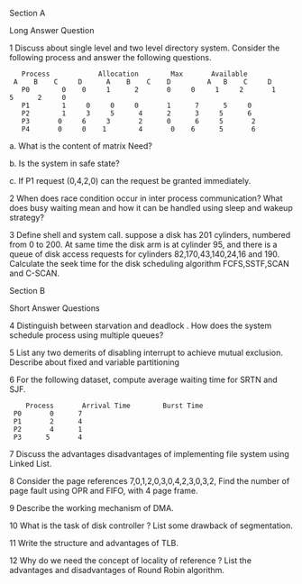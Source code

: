 Section A

Long Answer Question

1
Discuss about single level and two level directory system. Consider the following process and answer the following questions.

       Process	          Allocation	    Max	      Available
     A    B    C     D	    A    B    C    D	     A   B    C     D
       P0	     0    0     1      2	   0     0     1     2	     1    5      2     0
       P1	     1     0     0     0	   1      7      5     0
       P2	     1     3     5      4	   2      3     5      6
       P3	    0     6     3       2	   0      6     5       2
       P4	    0     0    1        4	    0    6      5       6

a. What is the content of matrix Need?

b. Is the system in safe state?

c. If P1 request (0,4,2,0) can the request be granted immediately.

2
When does race condition occur in inter process communication? What does busy waiting mean and how it can be handled using sleep and wakeup strategy?

3
Define shell and system call. suppose a disk has 201 cylinders, numbered from 0 to 200. At same time the disk arm is at cylinder 95, and there is a queue of disk access requests for cylinders 82,170,43,140,24,16 and 190. Calculate the seek time for the disk scheduling algorithm FCFS,SSTF,SCAN and C-SCAN.

Section B

Short Answer Questions

4
Distinguish between starvation and deadlock . How does the system schedule process using multiple queues?

5
List any two demerits of disabling interrupt to achieve mutual exclusion. Describe about fixed and variable partitioning

6
For the following dataset, compute average waiting time for SRTN and SJF.

        Process	      Arrival Time	      Burst Time
     P0	      0	     7
     P1	      2	     4
     P2	      4	     1
     P3	     5	     4

7
Discuss the advantages disadvantages of implementing file system using Linked List.

8
Consider the page references 7,0,1,2,0,3,0,4,2,3,0,3,2, Find the number of page fault using OPR and FIFO, with 4 page frame.

9
Describe the working mechanism of DMA.

10
What is the task of disk controller ? List some drawback of segmentation.

11
Write the structure and advantages of TLB.

12
Why do we need the concept of locality of reference ? List the advantages and disadvantages of Round Robin algorithm.
